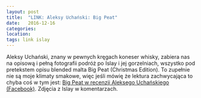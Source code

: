 ```yaml
---
layout: post
title:  "LINK: Aleksy Uchański: Big Peat"
date:   2016-12-16
categories: 
location: 
tags: link islay
---
```


Aleksy Uchański, znany w pewnych kręgach koneser whisky, zabiera nas na opisową i pełną fotografii podróż po Islay i jej gorzelniach, wszystko pod pretekstem opisu blended malta Big Peat (Christmas Edition). To zupełnie nie są moje klimaty smakowe, więc jeśli mówię że lektura zachwycająca to chyba coś w tym jest: [Big Peat w recenzji Aleksego Uchańskiego (Facebook)](https://www.facebook.com/photo.php?fbid=10207589494121816&set=a.1290282263529.2037490.1424402062&type=3&theater). Zdjęcia z Islay w komentarzach.
